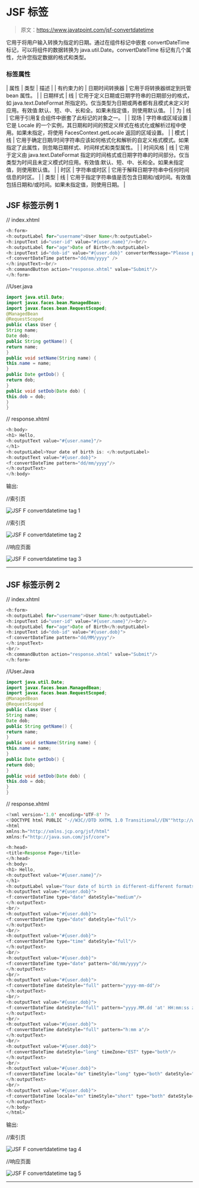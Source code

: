# JSF <convertdatetime>标签</convertdatetime>

> 原文：<https://www.javatpoint.com/jsf-convertdatetime>

它用于将用户输入转换为指定的日期。通过在组件标记中嵌套 convertDateTime 标记，可以将组件的数据转换为 java.util.Date。convertDateTime 标记有几个属性，允许您指定数据的格式和类型。

### 标签属性

| 属性 | 类型 | 描述 |
| 有约束力的 | 日期时间转换器 | 它用于将转换器绑定到托管 bean 属性。 |
| 日期样式 | 线 | 它用于定义日期或日期字符串的日期部分的格式，如 java.text.DateFormat 所指定的。仅当类型为日期或两者都有且模式未定义时应用。有效值:默认、短、中、长和全。如果未指定值，则使用默认值。 |
| 为 | 线 | 它用于引用复合组件中嵌套了此标记的对象之一。 |
| 现场 | 字符串或区域设置 | 它是 Locale 的一个实例，其日期和时间的预定义样式在格式化或解析过程中使用。如果未指定，将使用 FacesContext.getLocale 返回的区域设置。 |
| 模式 | 线 | 它用于确定日期/时间字符串应该如何格式化和解析的自定义格式模式。如果指定了此属性，则忽略日期样式、时间样式和类型属性。 |
| 时间风格 | 线 | 它用于定义由 java.text.DateFormat 指定的时间格式或日期字符串的时间部分。仅当类型为时间且未定义模式时应用。有效值:默认、短、中、长和全。如果未指定值，则使用默认值。 |
| 时区 | 字符串或时区 | 它用于解释日期字符串中任何时间信息的时区。 |
| 类型 | 线 | 它用于指定字符串值是否包含日期和/或时间。有效值包括日期和/或时间。如果未指定值，则使用日期。 |

## JSF <converterdatetime>标签示例 1</converterdatetime>

// index.xhtml

```java
<h:form>
<h:outputLabel for="username">User Name</h:outputLabel>
<h:inputText id="user-id" value="#{user.name}"/><br/>
<h:outputLabel for="age">Date of Birth</h:outputLabel>
<h:inputText id="dob-id" value="#{user.dob}" converterMessage="Please provide date of birth in dd/mm/yyyy format">
<f:convertDateTime pattern="dd/mm/yyyy" />
</h:inputText><br/>
<h:commandButton action="response.xhtml" value="Submit"/>
</h:form>

```

//User.java

```java
import java.util.Date;
import javax.faces.bean.ManagedBean;
import javax.faces.bean.RequestScoped;
@ManagedBean
@RequestScoped
public class User {
String name;
Date dob;
public String getName() {
return name;
}
public void setName(String name) {
this.name = name;
}
public Date getDob() {
return dob;
}
public void setDob(Date dob) {
this.dob = dob;
}
}

```

// response.xhtml

```java
<h:body>
<h1> Hello, 
<h:outputText value="#{user.name}"/>
</h1>
<h:outputLabel>Your date of birth is: </h:outputLabel>
<h:outputText value="#{user.dob}">
<f:convertDateTime pattern="dd/mm/yyyy"/>
</h:outputText>
</h:body>

```

输出:

//索引页

![JSF F convertdatetime tag 1](img/4f88d1fd69b8e72746295e485c6227f1.png)

//索引页

![JSF F convertdatetime tag 2](img/56978ba54b2b6717190528830acd07a2.png)

//响应页面

![JSF F convertdatetime tag 3](img/5824eee6044f78cf864f8b644d9fd5a6.png)

* * *

## JSF <converterdatetime>标签示例 2</converterdatetime>

// index.xhtml

```java
<h:form>
<h:outputLabel for="username">User Name</h:outputLabel>
<h:inputText id="user-id" value="#{user.name}"/><br/>
<h:outputLabel for="age">Date of Birth</h:outputLabel>
<h:inputText id="dob-id" value="#{user.dob}">
<f:convertDateTime pattern="dd/MM/yyyy"/>
</h:inputText>
<br/>
<h:commandButton action="response.xhtml" value="Submit"/>
</h:form>

```

//User.Java

```java
import java.util.Date;
import javax.faces.bean.ManagedBean;
import javax.faces.bean.RequestScoped;
@ManagedBean
@RequestScoped
public class User {
String name;
Date dob;
public String getName() {
return name;
}
public void setName(String name) {
this.name = name;
}
public Date getDob() {
return dob;
}
public void setDob(Date dob) {
this.dob = dob;
}
}

```

// response.xhtml

```java
<?xml version='1.0' encoding='UTF-8' ?>
<!DOCTYPE html PUBLIC "-//W3C//DTD XHTML 1.0 Transitional//EN""http://www.w3.org/TR/xhtml1/DTD/xhtml1-transitional.dtd">
<html 
xmlns:h="http://xmlns.jcp.org/jsf/html"
xmlns:f="http://java.sun.com/jsf/core">

<h:head>
<title>Response Page</title>
</h:head>
<h:body>
<h1> Hello, 
<h:outputText value="#{user.name}"/>
</h1>
<h:outputLabel value="Your date of birth in different-different formats is given below:"></h:outputLabel><br/>
<h:outputText value="#{user.dob}">
<f:convertDateTime type="date" dateStyle="medium"/>
</h:outputText>
<br/>
<h:outputText value="#{user.dob}">
<f:convertDateTime type="date" dateStyle="full"/>
</h:outputText>
<br/>
<h:outputText value="#{user.dob}">
<f:convertDateTime type="time" dateStyle="full"/>
</h:outputText>
<br/>
<h:outputText value="#{user.dob}">
<f:convertDateTime type="date" pattern="dd/mm/yyyy"/>
</h:outputText>
<br/>
<h:outputText value="#{user.dob}">
<f:convertDateTime dateStyle="full" pattern="yyyy-mm-dd"/>
</h:outputText>
<br/>
<h:outputText value="#{user.dob}">
<f:convertDateTime dateStyle="full" pattern="yyyy.MM.dd 'at' HH:mm:ss z"/>
</h:outputText>
<br/>
<h:outputText value="#{user.dob}">
<f:convertDateTime dateStyle="full" pattern="h:mm a"/>
</h:outputText>
<br/>
<h:outputText value="#{user.dob}">
<f:convertDateTime dateStyle="long" timeZone="EST" type="both"/>
</h:outputText>
<br/>
<h:outputText value="#{user.dob}">
<f:convertDateTime locale="de" timeStyle="long" type="both" dateStyle="full"/>
</h:outputText>
<br/>
<h:outputText value="#{user.dob}">
<f:convertDateTime locale="en" timeStyle="short" type="both" dateStyle="full"/>
</h:outputText>
</h:body>
</html>

```

输出:

//索引页

![JSF F convertdatetime tag 4](img/fdd3653b5205b6c0abd7b52e56a95ef6.png)

//响应页面

![JSF F convertdatetime tag 5](img/e203aaa445dfecde101a641924cd1417.png)

* * *